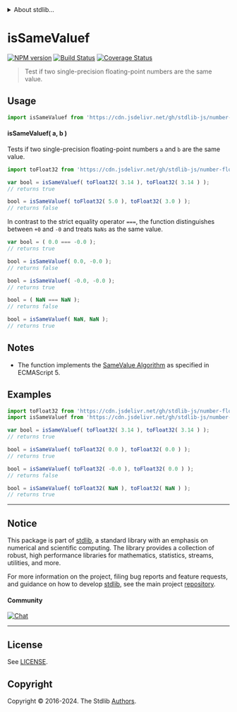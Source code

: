 <!--

@license Apache-2.0

Copyright (c) 2024 The Stdlib Authors.

Licensed under the Apache License, Version 2.0 (the "License");
you may not use this file except in compliance with the License.
You may obtain a copy of the License at

   http://www.apache.org/licenses/LICENSE-2.0

Unless required by applicable law or agreed to in writing, software
distributed under the License is distributed on an "AS IS" BASIS,
WITHOUT WARRANTIES OR CONDITIONS OF ANY KIND, either express or implied.
See the License for the specific language governing permissions and
limitations under the License.

-->


<details>
  <summary>
    About stdlib...
  </summary>
  <p>We believe in a future in which the web is a preferred environment for numerical computation. To help realize this future, we've built stdlib. stdlib is a standard library, with an emphasis on numerical and scientific computation, written in JavaScript (and C) for execution in browsers and in Node.js.</p>
  <p>The library is fully decomposable, being architected in such a way that you can swap out and mix and match APIs and functionality to cater to your exact preferences and use cases.</p>
  <p>When you use stdlib, you can be absolutely certain that you are using the most thorough, rigorous, well-written, studied, documented, tested, measured, and high-quality code out there.</p>
  <p>To join us in bringing numerical computing to the web, get started by checking us out on <a href="https://github.com/stdlib-js/stdlib">GitHub</a>, and please consider <a href="https://opencollective.com/stdlib">financially supporting stdlib</a>. We greatly appreciate your continued support!</p>
</details>

# isSameValuef

[![NPM version][npm-image]][npm-url] [![Build Status][test-image]][test-url] [![Coverage Status][coverage-image]][coverage-url] <!-- [![dependencies][dependencies-image]][dependencies-url] -->

> Test if two single-precision floating-point numbers are the same value.



<section class="usage">

## Usage

```javascript
import isSameValuef from 'https://cdn.jsdelivr.net/gh/stdlib-js/number-float32-base-assert-is-same-value@v0.2.0-deno/mod.js';
```

#### isSameValuef( a, b )

Tests if two single-precision floating-point numbers `a` and `b` are the same value.

```javascript
import toFloat32 from 'https://cdn.jsdelivr.net/gh/stdlib-js/number-float64-base-to-float32@deno/mod.js';

var bool = isSameValuef( toFloat32( 3.14 ), toFloat32( 3.14 ) );
// returns true

bool = isSameValuef( toFloat32( 5.0 ), toFloat32( 3.0 ) );
// returns false
```

In contrast to the strict equality operator `===`, the function distinguishes between `+0` and `-0` and treats `NaNs` as the same value.

<!-- eslint-disable no-compare-neg-zero, use-isnan -->

```javascript
var bool = ( 0.0 === -0.0 );
// returns true

bool = isSameValuef( 0.0, -0.0 );
// returns false

bool = isSameValuef( -0.0, -0.0 );
// returns true

bool = ( NaN === NaN );
// returns false

bool = isSameValuef( NaN, NaN );
// returns true
```

</section>

<!-- /.usage -->

<section class="notes">

## Notes

-   The function implements the [SameValue Algorithm][ecma-262-same-value-algorithm] as specified in ECMAScript 5.

</section>

<!-- /.notes -->

<section class="examples">

## Examples

<!-- eslint no-undef: "error" -->

```javascript
import toFloat32 from 'https://cdn.jsdelivr.net/gh/stdlib-js/number-float64-base-to-float32@deno/mod.js';
import isSameValuef from 'https://cdn.jsdelivr.net/gh/stdlib-js/number-float32-base-assert-is-same-value@v0.2.0-deno/mod.js';

var bool = isSameValuef( toFloat32( 3.14 ), toFloat32( 3.14 ) );
// returns true

bool = isSameValuef( toFloat32( 0.0 ), toFloat32( 0.0 ) );
// returns true

bool = isSameValuef( toFloat32( -0.0 ), toFloat32( 0.0 ) );
// returns false

bool = isSameValuef( toFloat32( NaN ), toFloat32( NaN ) );
// returns true
```

</section>

<!-- /.examples -->

<!-- C interface documentation. -->



<!-- Section for related `stdlib` packages. Do not manually edit this section, as it is automatically populated. -->

<section class="related">

</section>

<!-- /.related -->

<!-- Section for all links. Make sure to keep an empty line after the `section` element and another before the `/section` close. -->


<section class="main-repo" >

* * *

## Notice

This package is part of [stdlib][stdlib], a standard library with an emphasis on numerical and scientific computing. The library provides a collection of robust, high performance libraries for mathematics, statistics, streams, utilities, and more.

For more information on the project, filing bug reports and feature requests, and guidance on how to develop [stdlib][stdlib], see the main project [repository][stdlib].

#### Community

[![Chat][chat-image]][chat-url]

---

## License

See [LICENSE][stdlib-license].


## Copyright

Copyright &copy; 2016-2024. The Stdlib [Authors][stdlib-authors].

</section>

<!-- /.stdlib -->

<!-- Section for all links. Make sure to keep an empty line after the `section` element and another before the `/section` close. -->

<section class="links">

[npm-image]: http://img.shields.io/npm/v/@stdlib/number-float32-base-assert-is-same-value.svg
[npm-url]: https://npmjs.org/package/@stdlib/number-float32-base-assert-is-same-value

[test-image]: https://github.com/stdlib-js/number-float32-base-assert-is-same-value/actions/workflows/test.yml/badge.svg?branch=v0.2.0
[test-url]: https://github.com/stdlib-js/number-float32-base-assert-is-same-value/actions/workflows/test.yml?query=branch:v0.2.0

[coverage-image]: https://img.shields.io/codecov/c/github/stdlib-js/number-float32-base-assert-is-same-value/main.svg
[coverage-url]: https://codecov.io/github/stdlib-js/number-float32-base-assert-is-same-value?branch=main

<!--

[dependencies-image]: https://img.shields.io/david/stdlib-js/number-float32-base-assert-is-same-value.svg
[dependencies-url]: https://david-dm.org/stdlib-js/number-float32-base-assert-is-same-value/main

-->

[chat-image]: https://img.shields.io/gitter/room/stdlib-js/stdlib.svg
[chat-url]: https://app.gitter.im/#/room/#stdlib-js_stdlib:gitter.im

[stdlib]: https://github.com/stdlib-js/stdlib

[stdlib-authors]: https://github.com/stdlib-js/stdlib/graphs/contributors

[umd]: https://github.com/umdjs/umd
[es-module]: https://developer.mozilla.org/en-US/docs/Web/JavaScript/Guide/Modules

[deno-url]: https://github.com/stdlib-js/number-float32-base-assert-is-same-value/tree/deno
[deno-readme]: https://github.com/stdlib-js/number-float32-base-assert-is-same-value/blob/deno/README.md
[umd-url]: https://github.com/stdlib-js/number-float32-base-assert-is-same-value/tree/umd
[umd-readme]: https://github.com/stdlib-js/number-float32-base-assert-is-same-value/blob/umd/README.md
[esm-url]: https://github.com/stdlib-js/number-float32-base-assert-is-same-value/tree/esm
[esm-readme]: https://github.com/stdlib-js/number-float32-base-assert-is-same-value/blob/esm/README.md
[branches-url]: https://github.com/stdlib-js/number-float32-base-assert-is-same-value/blob/main/branches.md

[stdlib-license]: https://raw.githubusercontent.com/stdlib-js/number-float32-base-assert-is-same-value/main/LICENSE

[ecma-262-same-value-algorithm]: http://ecma-international.org/ecma-262/5.1/#sec-9.12

</section>

<!-- /.links -->
